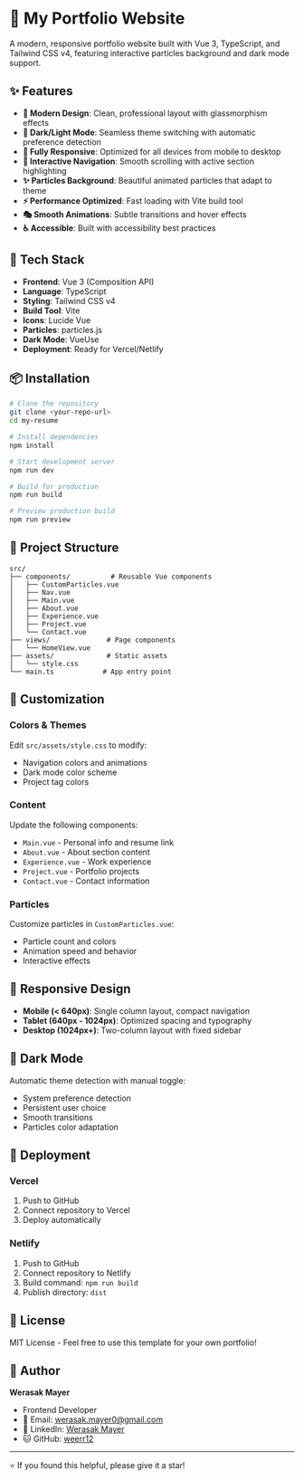 # 🌟 My Portfolio Website

A modern, responsive portfolio website built with Vue 3, TypeScript, and Tailwind CSS v4, featuring interactive particles background and dark mode support.

## ✨ Features

- **🎨 Modern Design**: Clean, professional layout with glassmorphism effects
- **🌙 Dark/Light Mode**: Seamless theme switching with automatic preference detection
- **📱 Fully Responsive**: Optimized for all devices from mobile to desktop
- **🎯 Interactive Navigation**: Smooth scrolling with active section highlighting
- **✨ Particles Background**: Beautiful animated particles that adapt to theme
- **⚡ Performance Optimized**: Fast loading with Vite build tool
- **🎭 Smooth Animations**: Subtle transitions and hover effects
- **♿ Accessible**: Built with accessibility best practices

## 🚀 Tech Stack

- **Frontend**: Vue 3 (Composition API)
- **Language**: TypeScript
- **Styling**: Tailwind CSS v4
- **Build Tool**: Vite
- **Icons**: Lucide Vue
- **Particles**: particles.js
- **Dark Mode**: VueUse
- **Deployment**: Ready for Vercel/Netlify

## 📦 Installation

```bash
# Clone the repository
git clone <your-repo-url>
cd my-resume

# Install dependencies
npm install

# Start development server
npm run dev

# Build for production
npm run build

# Preview production build
npm run preview
```

## 🎯 Project Structure

```
src/
├── components/          # Reusable Vue components
│   ├── CustomParticles.vue
│   ├── Nav.vue
│   ├── Main.vue
│   ├── About.vue
│   ├── Experience.vue
│   ├── Project.vue
│   └── Contact.vue
├── views/              # Page components
│   └── HomeView.vue
├── assets/             # Static assets
│   └── style.css
└── main.ts            # App entry point
```

## 🎨 Customization

### Colors & Themes
Edit `src/assets/style.css` to modify:
- Navigation colors and animations
- Dark mode color scheme
- Project tag colors

### Content
Update the following components:
- `Main.vue` - Personal info and resume link
- `About.vue` - About section content
- `Experience.vue` - Work experience
- `Project.vue` - Portfolio projects
- `Contact.vue` - Contact information

### Particles
Customize particles in `CustomParticles.vue`:
- Particle count and colors
- Animation speed and behavior
- Interactive effects

## 📱 Responsive Design

- **Mobile (< 640px)**: Single column layout, compact navigation
- **Tablet (640px - 1024px)**: Optimized spacing and typography
- **Desktop (1024px+)**: Two-column layout with fixed sidebar

## 🌙 Dark Mode

Automatic theme detection with manual toggle:
- System preference detection
- Persistent user choice
- Smooth transitions
- Particles color adaptation

## 🚀 Deployment

### Vercel
1. Push to GitHub
2. Connect repository to Vercel
3. Deploy automatically

### Netlify
1. Push to GitHub
2. Connect repository to Netlify
3. Build command: `npm run build`
4. Publish directory: `dist`

## 📄 License

MIT License - Feel free to use this template for your own portfolio!

## 👤 Author

**Werasak Mayer**
- Frontend Developer
- 📧 Email: werasak.mayer0@gmail.com
- 💼 LinkedIn: [Werasak Mayer](https://www.linkedin.com/in/werasak-mayer-3348a4287/)
- 🐱 GitHub: [weerr12](https://github.com/weerr12)

---

⭐ If you found this helpful, please give it a star!
